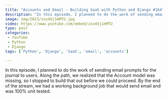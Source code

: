 ```yaml
---
title: "Accounts and Email - Building SaaS with Python and Django #164"
description: "In this episode, I planned to do the work of sending email prompts for the journal to users. Along the path, we realized that the Account model was missing, so I stopped to build that out before we could proceed. By the end of the stream, we had a working background job that would send email and was 100% unit tested."
image: img/2023/zzu4Uj1mMTU.jpg
video: https://www.youtube.com/embed/zzu4Uj1mMTU
type: post
categories:
 - YouTube
 - Python
 - Django
tags: ['Python', 'Django', 'SaaS', 'email', 'accounts']

---
```


In this episode, I planned to do the work of sending email prompts for the journal to users. Along the path, we realized that the Account model was missing, so I stopped to build that out before we could proceed. By the end of the stream, we had a working background job that would send email and was 100% unit tested.
